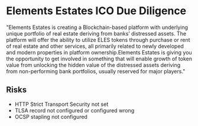 # Elements Estates ICO Due Diligence
"Elements Estates is creating a Blockchain-based platform with underlying unique portfolio of real estate deriving from banks’ distressed assets. The platform will offer the ability to utilize ELES tokens through purchase or rent of real estate and other services, all primarily related to newly developed and modern properties in platform ownership.Elements Estates is giving you the opportunity to get involved in something that will enable growth of token value from unlocking the hidden value of the distressed assets deriving from non-performing bank portfolios, usually reserved for major players."
## Risks
* HTTP Strict Transport Security not set
* TLSA record not configured or configured wrong
* OCSP stapling not configured
